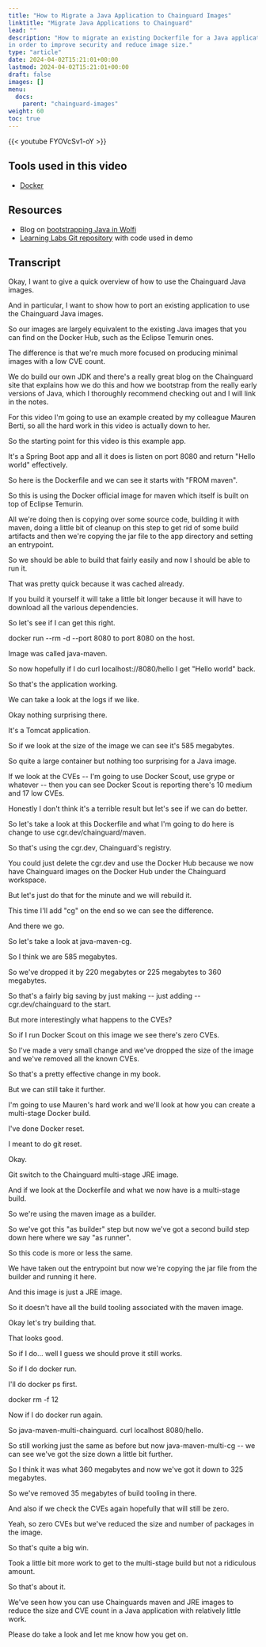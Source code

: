 ```yaml
---
title: "How to Migrate a Java Application to Chainguard Images"
linktitle: "Migrate Java Applications to Chainguard"
lead: ""
description: "How to migrate an existing Dockerfile for a Java application to use Chainguard Images
in order to improve security and reduce image size."
type: "article"
date: 2024-04-02T15:21:01+00:00
lastmod: 2024-04-02T15:21:01+00:00
draft: false
images: []
menu:
  docs:
    parent: "chainguard-images"
weight: 60
toc: true
---
```


{{< youtube FYOVcSv1-oY >}}

## Tools used in this video

* [Docker](https://docker.com)

## Resources

* Blog on [bootstrapping Java in Wolfi](https://www.chainguard.dev/unchained/fully-bootstrapping-java-from-source-in-wolfi)
* [Learning Labs Git repository](https://github.com/chainguard-dev/learning-labs-java) with code used in demo

## Transcript

Okay, I want to give a quick overview of how to use the Chainguard Java images.

And in particular, I want to show how to port an existing application to use the Chainguard Java images.

So our images are largely equivalent to the existing Java images that you can find on the Docker Hub, such as the Eclipse Temurin ones.

The difference is that we're much more focused on producing minimal images with a low CVE count.

We do build our own JDK and there's a really great blog on the Chainguard site that explains how we do this and how we bootstrap from the really early versions of Java, which I thoroughly recommend checking out and I will link in the notes.

For this video I'm going to use an example created by my colleague Mauren Berti, so all the hard work in this video is actually down to her.

So the starting point for this video is this example app.

It's a Spring Boot app and all it does is listen on port 8080 and return "Hello world" effectively.

So here is the Dockerfile and we can see it starts with "FROM maven".

So this is using the Docker official image for maven which itself is built on top of Eclipse Temurin.

All we're doing then is copying over some source code, building it with maven, doing a little bit of cleanup on this step to get rid of some build artifacts and then we're copying the jar file to the app directory and setting an entrypoint.

So we should be able to build that fairly easily and now I should be able to run it.

That was pretty quick because it was cached already.

If you build it yourself it will take a little bit longer because it will have to download all the various dependencies.

So let's see if I can get this right.

docker run --rm -d --port 8080 to port 8080 on the host.

Image was called java-maven.

So now hopefully if I do curl localhost://8080/hello I get "Hello world" back.

So that's the application working.

We can take a look at the logs if we like.

Okay nothing surprising there.

It's a Tomcat application.

So if we look at the size of the image we can see it's 585 megabytes.

So quite a large container but nothing too surprising for a Java image.

If we look at the CVEs -- I'm going to use Docker Scout, use grype or whatever -- then you can see Docker Scout is reporting there's 10 medium and 17 low CVEs.

Honestly I don't think it's a terrible result but let's see if we can do better.

So let's take a look at this Dockerfile and what I'm going to do here is change to use cgr.dev/chainguard/maven.

So that's using the cgr.dev, Chainguard's registry.

You could just delete the cgr.dev and use the Docker Hub because we now have Chainguard images on the Docker Hub under the Chainguard workspace.

But let's just do that for the minute and we will rebuild it.

This time I'll add "cg" on the end so we can see the difference.

And there we go.

So let's take a look at java-maven-cg.

So I think we are 585 megabytes.

So we've dropped it by 220 megabytes or 225 megabytes to 360 megabytes.

So that's a fairly big saving by just making -- just adding -- cgr.dev/chainguard to the start.

But more interestingly what happens to the CVEs?

So if I run Docker Scout on this image we see there's zero CVEs.

So I've made a very small change and we've dropped the size of the image and we've removed all the known CVEs.

So that's a pretty effective change in my book.

But we can still take it further.

I'm going to use Mauren's hard work and we'll look at how you can create a multi-stage Docker build.

I've done Docker reset.

I meant to do git reset.

Okay.

Git switch to the Chainguard multi-stage JRE image.

And if we look at the Dockerfile and what we now have is a multi-stage build.

So we're using the maven image as a builder.

So we've got this "as builder" step but now we've got a second build step down here where we say "as runner".

So this code is more or less the same.

We have taken out the entrypoint but now we're copying the jar file from the builder and running it here.

And this image is just a JRE image.

So it doesn't have all the build tooling associated with the maven image.

Okay let's try building that.

That looks good.

So if I do... well I guess we should prove it still works.

So if I do docker run.

I'll do docker ps first.

docker rm -f 12

Now if I do docker run again.

So java-maven-multi-chainguard. curl localhost 8080/hello.

So still working just the same as before but now java-maven-multi-cg -- we can see we've got the size down a little bit further.

So I think it was what 360 megabytes and now we've got it down to 325 megabytes.

So we've removed 35 megabytes of build tooling in there.

And also if we check the CVEs again hopefully that will still be zero.

Yeah, so zero CVEs but we've reduced the size and number of packages in the image.

So that's quite a big win.

Took a little bit more work to get to the multi-stage build but not a ridiculous amount.

So that's about it.

We've seen how you can use Chainguards maven and JRE images to reduce the size and CVE count in a Java application with relatively little work.

Please do take a look and let me know how you get on.

